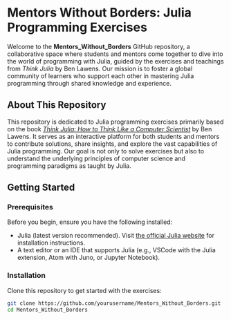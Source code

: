 # Mentors Without Borders: Julia Programming Exercises

Welcome to the **Mentors_Without_Borders** GitHub repository, a collaborative space where students and mentors come together to dive into the world of programming with Julia, guided by the exercises and teachings from *Think Julia* by Ben Lawens. Our mission is to foster a global community of learners who support each other in mastering Julia programming through shared knowledge and experience.

## About This Repository

This repository is dedicated to Julia programming exercises primarily based on the book *[Think Julia: How to Think Like a Computer Scientist]([url](https://benlauwens.github.io/ThinkJulia.jl/latest/book.html))* by Ben Lawens. It serves as an interactive platform for both students and mentors to contribute solutions, share insights, and explore the vast capabilities of Julia programming. Our goal is not only to solve exercises but also to understand the underlying principles of computer science and programming paradigms as taught by Julia.

## Getting Started

### Prerequisites

Before you begin, ensure you have the following installed:
- Julia (latest version recommended). Visit [the official Julia website](https://julialang.org/downloads/) for installation instructions.
- A text editor or an IDE that supports Julia (e.g., VSCode with the Julia extension, Atom with Juno, or Jupyter Notebook).

### Installation

Clone this repository to get started with the exercises:

```bash
git clone https://github.com/yourusername/Mentors_Without_Borders.git
cd Mentors_Without_Borders
